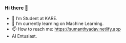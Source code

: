 ### Hi there 👋

<!--
**gsumanth101/gsumanth101** is a ✨ _special_ ✨ repository because its `README.md` (this file) appears on your GitHub profile.

Here are some ideas to get you started:



<!--  - 👯 I’m looking to collaborate on ... 
- 🤔 I’m looking for help with ...
- 💬 Ask me about ... 
- 📫 How to reach me: ...
- 😄 Pronouns: ...
- ⚡ Fun fact: ...
-->
- 🔭 I’m Student at KARE.
- 🌱 I’m currently learning on Machine Learning.
- 📫 How to reach me: https://sumanthyadav.netlify.app
- AI Entusiast.
